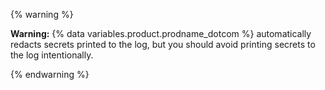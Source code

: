 {% warning %}

**Warning:** {% data variables.product.prodname_dotcom %} automatically redacts secrets printed to the log, but you should avoid printing secrets to the log intentionally.

{% endwarning %}
